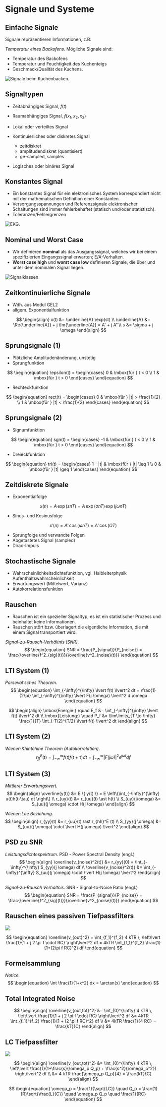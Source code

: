 # Signale und Systeme



## Einfache Signale

Signale repräsentieren Informationen, z.B.

*Temperatur eines Backofens.* 
Mögliche Signale sind:

* Temperatur des Backofens
* Temperatur und Feuchtigkeit des Kuchenteigs
* Geschmack/Qualität des Kuchens.


![<p><em>Signale beim Kuchenbacken. <div id="fig:backofen"></div></em></p>](../../lecture/doconce/fig/lec2_backofen.png)


## Signaltypen

* Zeitabhängiges Signal, $f(t)$
* Raumabhängiges Signal, $f(x_1, x_2, x_3)$
* Lokal oder verteiltes Signal
* Kontinuierliches oder diskretes Signal
  * zeitdiskret
  * amplitudendiskret (quantisiert)
  * ge-sampled, samples

* Logisches oder binäres Signal


## Konstantes Signal

* Ein konstantes Signal für ein elektronisches System korrespondiert nicht mit der mathematischen Definition einer Konstanten.
* Versorgungsspannungen und Referenzsignale elektronischer Schaltungen sind immer fehlerbehaftet (statisch und/oder statistisch).
* Toleranzen/Fehlergrenzen 

![<p><em>EKG. <div id="fig:constsignal"></div></em></p>](../../lecture/doconce/fig/lec2_ekg.png)


## Nominal und Worst Case

* Wir definieren **nominal** als das Ausgangssignal, welches wir bei einem spezifizierten Eingangssignal erwarten; E/A-Verhalten.
* **Worst case high** und **worst case low** definieren Signale, die über und unter dem nominalen Signal liegen.

![<p><em>Signalklassen. <div id="fig:worstcase"></div></em></p>](../../lecture/doconce/fig/lec2_nominal.png)


## Zeitkontinuierliche Signale

* Wdh. aus Modul GEL2
* allgem. Exponentialfunktion

$$
\begin{align}
x(t) &= \underline{A} \exp(st) \\
\underline{A} &= \Re{\underline{A}} + j \Im{\underline{A}} = A' + j A''\\
s &= \sigma + j \omega
\end{align}
$$


## Sprungsignale (1)

* Plötzliche Amplitudenänderung, unstetig
* Sprungfunktion

$$
\begin{equation}
\epsilon(t) =
\begin{cases}
0 & \mbox{für } t < 0 \\
1 & \mbox{für } t > 0
\end{cases}
\end{equation}
$$

* Rechteckfunktion

$$
\begin{equation}
rect(t) =
\begin{cases}
0 & \mbox{für } |t| > \frac{1}{2} \\
1 & \mbox{für } |t| < \frac{1}{2}
\end{cases}
\end{equation}
$$


## Sprungsignale (2)

* Signumfunktion

$$
\begin{equation}
sgn(t) =
\begin{cases}
-1 & \mbox{für } t < 0 \\
1 & \mbox{für } t > 0
\end{cases}
\end{equation}
$$

* Dreieckfunktion

$$
\begin{equation}
tri(t) =
\begin{cases}
1 - |t| & \mbox{für } |t| \leq 1 \\
0 & \mbox{für } |t| \geq 1
\end{cases}
\end{equation}
$$


## Zeitdiskrete Signale

* Exponentialfolge

$$
\begin{equation}
x(n) = A \, \exp(snT) = A \, \exp(\sigma n T)  \, \exp(j \omega n T)
\end{equation}
$$

* Sinus- und Kosinusfolge

$$
\begin{equation}
x'(n) = A' \, \cos(\omega n T) = A' \, \cos(\Omega T)
\end{equation}
$$

* Sprungfolge und verwandte Folgen
* Abgetastetes Signal (sampled)
* Dirac-Impuls


## Stochastische Signale

* Wahrscheinlichkeitsdichtefunktion, vgl. Halbleiterphysik Aufenthaltswahrscheinlichkeit
* Erwartungswert (Mittelwert, Varianz) 
* Autokorrelationsfunktion


## Rauschen

* Rauschen ist ein spezieller Signaltyp, es ist ein statistischer Prozess und beinhaltet keine Informationen. 
* Rauschen stört bzw. überlagert die eigentliche Information, die mit einem Signal transportiert wird.

*Signal-zu-Rausch-Verhältnis (SNR).* 
$$
\begin{equation}
SNR = \frac{P_{signal}}{P_{noise}} = \frac{\overline{f^2_{sig}(t)}}{\overline{v^2_{noise}(t)}}
\end{equation}
$$


## LTI System (1)

*Parseval'sches Theorem.* 
$$
\begin{equation}
\int_{-\infty}^{\infty} \lvert f(t) \lvert^2 dt = \frac{1}{2\pi} \int_{-\infty}^{\infty} \lvert F(j \omega) \lvert^2 d \omega
\end{equation}
$$


$$
\begin{align}
\mbox{Energie:} \quad E_f &= \int_{-\infty}^{\infty} \lvert f(t) \lvert^2 dt \\
\mbox{Leistung:} \quad P_f &= \lim\limits_{T \to \infty} \frac{1}{T} \int_{-T/2}^{T/2} \lvert f(t) \lvert^2 dt
\end{align}
$$



## LTI System (2)

*Wiener-Khintchine Theorem (Autokorrelation).* 
$$
\begin{equation}
r_{ff}^E (t) = \int_{-\infty}^{\infty} f(t) f(t+\tau) dt = \int_{-\infty}^{\infty} \lvert F(j\omega) \lvert^2 e^{j \omega t} df
\end{equation}
$$



<!-- !split -->
## LTI System (3)

*Mittlerer Erwartungswert.* 
$$
\begin{align}
\overline{y(t)} &= E \{ y(t) \} = E \left\{\int_{-\infty}^{\infty} u(t)h(t-\tau) dt \right\} \\
r_{uy}(t) &= r_{uu}(t) \ast h(t) \\
S_{uy}(j\omega) &= S_{uu}(j \omega) \cdot H(j \omega)
\end{align}
$$



*Wiener-Lee Beziehung.* 
$$
\begin{align}
r_{yy}(t) &= r_{uu}(t) \ast r_{hh}^E (t) \\
S_{yy}(j \omega) &= S_{uu}(j \omega) \cdot \lvert H(j \omega) \lvert^2
\end{align}
$$


## PSD zu SNR

*Leistungsdichtespektrum.* 
PSD - Power Spectral Density (engl.)
$$
\begin{align}
\overline{v_{noise}^2(t)} &= r_{yy}(0) = \int_{-\infty}^{\infty} S_{yy}(j \omega) df \\
\overline{v_{noise}^2(t)} &=  \int_{-\infty}^{\infty} S_{uu}(j \omega) \cdot \lvert H(j \omega) \lvert^2
\end{align}
$$



*Signal-zu-Rausch Verhältnis.* 
SNR - Signal-to-Noise Ratio (engl.)
$$
\begin{equation}
SNR = \frac{P_{signal}}{P_{noise}} = \frac{\overline{f^2_{sig}(t)}}{\overline{v^2_{noise}(t)}}
\end{equation}
$$



## Rauschen eines passiven Tiefpassfilters

![](./fig/lec2s10.png)

$$
\begin{equation}
\overline{v_{out}^2} =
\int_{f_1}^{f_2} 4 kTR \, \left\lvert \frac{1}{1 + j 2 \pi f \cdot RC} \right\lvert^2 df = 
4kTR \int_{f_1}^{f_2} \frac{1}{1+(2\pi f RC)^2} df
\end{equation}
$$


## Formelsammlung

*Notice.* 
$$
\begin{equation}
\int \frac{1}{1+x^2} dx = \arctan(x)
\end{equation}
$$


## Total Integrated Noise

$$
\begin{align}
\overline{v_{out,tot}^2} &=
\int_{0}^{\infty} 4 kTR \, \left\lvert \frac{1}{1 + j 2 \pi f \cdot
RC} \right\lvert^2 df
&= 4kTR \int_{f_1}^{f_2} \frac{1}{1 + (2 \pi f RC)^2} df \\
&= 4kTR \frac{1}{4 RC} = \frac{kT}{C}
\end{align}
$$


## LC Tiefpassfilter

![](./fig/lec2s11.png)

$$
\begin{align}
\overline{v_{out,tot}^2} &=
\int_{0}^{\infty} 4 kTR \, \left\lvert \frac{1}{1+\frac{s}{\omega_p Q_p} +
\frac{s^2}{\omega_p^2}} \right\lvert^2 df \\
&= 4 kTR \frac{\omega_p Q_p}{4} = \frac{kT}{C}
\end{align}
$$

$$
\begin{equation}
\omega_p = \frac{1}{\sqrt{LC}} \quad
Q_p = \frac{1}{R}\sqrt{\frac{L}{C}} \quad
\omega_p Q_p \quad \frac{1}{RC}
\end{equation}
$$
